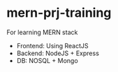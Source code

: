# mern-prj-training
For learning MERN stack
+ Frontend: Using ReactJS
+ Backend: NodeJS + Express
+ DB: NOSQL + Mongo
